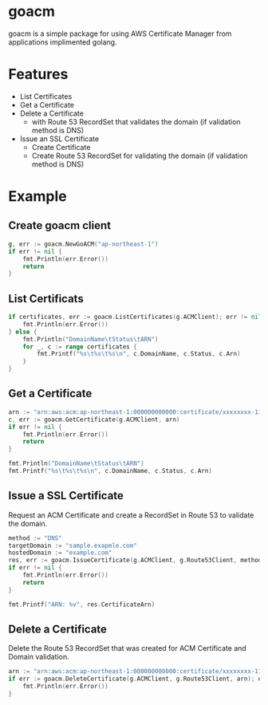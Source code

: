 goacm
===

goacm is a simple package for using AWS Certificate Manager from applications implimented golang.

# Features

- List Certificates
- Get a Certificate
- Delete a Certificate
	- with Route 53 RecordSet that validates the domain (if validation method is DNS)
- Issue an SSL Certificate
	- Create Certificate
	- Create Route 53 RecordSet for validating the domain (if validation method is DNS)

# Example

## Create goacm client

```go
g, err := goacm.NewGoACM("ap-northeast-1")
if err != nil {
	fmt.Println(err.Error())
	return
}
```

## List Certificats

```go
if certificates, err := goacm.ListCertificates(g.ACMClient); err != nil {
	fmt.Println(err.Error())
} else {
	fmt.Println("DomainName\tStatus\tARN")
	for _, c := range certificates {
		fmt.Printf("%s\t%s\t%s\n", c.DomainName, c.Status, c.Arn)
	}
}
```

## Get a Certificate

```go
arn := "arn:aws:acm:ap-northeast-1:000000000000:certificate/xxxxxxxx-1111-1111-1111-11111111xxxx"
c, err := goacm.GetCertificate(g.ACMClient, arn)
if err != nil {
	fmt.Println(err.Error())
	return
}

fmt.Println("DomainName\tStatus\tARN")
fmt.Printf("%s\t%s\t%s\n", c.DomainName, c.Status, c.Arn)
```

## Issue a SSL Certificate

Request an ACM Certificate and create a RecordSet in Route 53 to validate the domain.

```go
method := "DNS"
targetDomain := "sample.exapmle.com"
hostedDomain := "example.com"
res, err := goacm.IssueCertificate(g.ACMClient, g.Route53Client, method, targetDomain, hostedDomain)
if err != nil {
	fmt.Println(err.Error())
	return
}

fmt.Printf("ARN: %v", res.CertificateArn)
```

## Delete a Certificate

Delete the Route 53 RecordSet that was created for ACM Certificate and Domain validation.

```go
arn := "arn:aws:acm:ap-northeast-1:000000000000:certificate/xxxxxxxx-1111-1111-1111-11111111xxxx"
if err := goacm.DeleteCertificate(g.ACMClient, g.Route53Client, arn); err != nil {
	fmt.Println(err.Error())
}
```